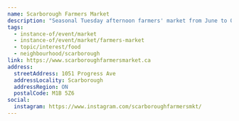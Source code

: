 ```yaml
---
name: Scarborough Farmers Market
description: "Seasonal Tuesday afternoon farmers' market from June to October in Scarborough."
tags:
  - instance-of/event/market
  - instance-of/event/market/farmers-market
  - topic/interest/food
  - neighbourhood/scarborough
link: https://www.scarboroughfarmersmarket.ca
address:
  streetAddress: 1051 Progress Ave
  addressLocality: Scarborough
  addressRegion: ON
  postalCode: M1B 5Z6
social:
  instagram: https://www.instagram.com/scarboroughfarmersmkt/
---
```

